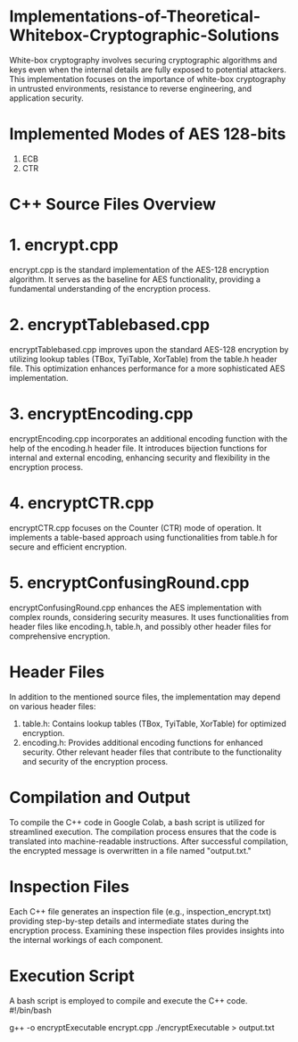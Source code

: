 # Implementations-of-Theoretical-Whitebox-Cryptographic-Solutions

White-box cryptography involves securing cryptographic algorithms and keys even when the internal details are fully exposed to potential attackers. This implementation focuses on the importance of white-box cryptography in untrusted environments, resistance to reverse engineering, and application security.

# Implemented Modes of AES 128-bits
1. ECB
2. CTR

# C++ Source Files Overview
# 1. encrypt.cpp
encrypt.cpp is the standard implementation of the AES-128 encryption algorithm. It serves as the baseline for AES functionality, providing a fundamental understanding of the encryption process.

# 2. encryptTablebased.cpp
encryptTablebased.cpp improves upon the standard AES-128 encryption by utilizing lookup tables (TBox, TyiTable, XorTable) from the table.h header file. This optimization enhances performance for a more sophisticated AES implementation.

# 3. encryptEncoding.cpp
encryptEncoding.cpp incorporates an additional encoding function with the help of the encoding.h header file. It introduces bijection functions for internal and external encoding, enhancing security and flexibility in the encryption process.

# 4. encryptCTR.cpp
encryptCTR.cpp focuses on the Counter (CTR) mode of operation. It implements a table-based approach using functionalities from table.h for secure and efficient encryption.

# 5. encryptConfusingRound.cpp
encryptConfusingRound.cpp enhances the AES implementation with complex rounds, considering security measures. It uses functionalities from header files like encoding.h, table.h, and possibly other header files for comprehensive encryption.

# Header Files
In addition to the mentioned source files, the implementation may depend on various header files:

1. table.h: Contains lookup tables (TBox, TyiTable, XorTable) for optimized encryption.
2. encoding.h: Provides additional encoding functions for enhanced security.
Other relevant header files that contribute to the functionality and security of the encryption process.

# Compilation and Output
To compile the C++ code in Google Colab, a bash script is utilized for streamlined execution. The compilation process ensures that the code is translated into machine-readable instructions. After successful compilation, the encrypted message is overwritten in a file named "output.txt."

# Inspection Files
Each C++ file generates an inspection file (e.g., inspection_encrypt.txt) providing step-by-step details and intermediate states during the encryption process. Examining these inspection files provides insights into the internal workings of each component.


# Execution Script
A bash script is employed to compile and execute the C++ code. 
#!/bin/bash

g++ -o encryptExecutable encrypt.cpp
./encryptExecutable > output.txt
